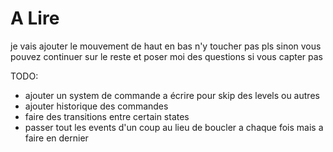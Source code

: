 # A Lire

je vais ajouter le mouvement de haut en bas n'y toucher pas pls sinon vous pouvez continuer sur le reste et poser moi des questions si vous capter pas

TODO:

- ajouter un system de commande a écrire pour skip des levels ou autres
- ajouter historique des commandes
- faire des transitions entre certain states
- passer tout les events d'un coup au lieu de boucler a chaque fois mais a faire en dernier
